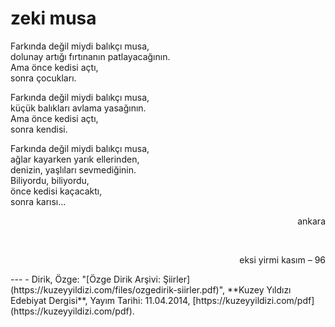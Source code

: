 # zeki musa  
  
Farkında değil miydi balıkçı musa,  
dolunay artığı fırtınanın patlayacağının.  
Ama önce kedisi açtı,  
sonra çocukları.  
  
Farkında değil miydi balıkçı musa,  
küçük balıkları avlama yasağının.  
Ama önce kedisi açtı,  
sonra kendisi.  
  
Farkında değil miydi balıkçı musa,  
ağlar kayarken yarık ellerinden,  
denizin, yaşlıları sevmediğinin.  
Biliyordu, biliyordu,  
önce kedisi kaçacaktı,  
sonra karısı...  
  
<div style="text-align: right"><p>ankara</p><br><p>eksi yirmi kasım – 96</p></div>
---
- Dirik, Özge: "[Özge Dirik Arşivi: Şiirler](https://kuzeyyildizi.com/files/ozgedirik-siirler.pdf)", **Kuzey Yıldızı Edebiyat Dergisi**, Yayım Tarihi: 11.04.2014, [https://kuzeyyildizi.com/pdf](https://kuzeyyildizi.com/pdf).
